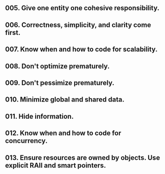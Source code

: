 ## 005. Give one entity one cohesive responsibility.

## 006. Correctness, simplicity, and clarity come first.

## 007. Know when and how to code for scalability.

## 008. Don't optimize prematurely.

## 009. Don't pessimize prematurely.

## 010. Minimize global and shared data.

## 011. Hide information.

## 012. Know when and how to code for concurrency.

## 013. Ensure resources are owned by objects. Use explicit RAII and smart pointers.